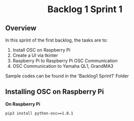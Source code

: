<h1 align="center">
  Backlog 1 Sprint 1
</h1>

## Overview
In this sprint of the first backlog, the tasks are to:
1. Install OSC on Raspberry Pi
2. Create a UI via tkinter
3. Raspberry Pi to Raspberry Pi OSC Communication
4. OSC Communication to Yamaha QL1, GrandMA3

Sample codes can be found in the 'Backlog1 Sprint1' Folder

## Installing OSC on Raspberry Pi
**On Raspberry Pi**
```
pip3 install python-osc==1.8.1
```
